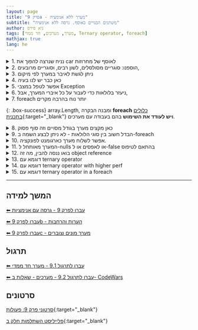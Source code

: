 ```yaml
---
layout: page
title: "פרק 9a - מערך ללא אנימציה"
subtitle: "משתנים הבנויים כאוסף. גרסה ללא אנימציה"
author: גיא סידס
tags: [מערך, מערכים, חד ממדי, Ternary operator, foreach]
mathjax: true
lang: he
---
```

<!-- see Chapter9 for the animated version for the teacher -->
<!-- https://www.perplexity.ai/search/this-page-goes-to-github-pages-z3w2NJR4SHqGVk14l89Rmw -->




<details markdown="1"><summary>1. נניח שנרצה להפוך את car לאוסף של מחרוזות</summary>

```csharp
static void Main(string[] args)
{
    string   car  =   "BMW";

    Console.WriteLine(car);
}
```
</details>

<details markdown="1"><summary>2. הוספנו: סוגריים מסולסלים, לשון רבים, וסוגריים מרובעים, </summary>

```csharp
static void Main(string[] args)
{
    string[] cars = { "BMW", "Ford", "Kia" };

    Console.WriteLine(cars); // ⟹😟לא כמו פייתון. לא ממש עוזר System.String[] מדפיס
}
```



</details>

<details markdown="1"><summary>3. ניתן לגשת לאיבר במערך לפי מיקום</summary>

```csharp
static void Main(string[] args)
{
    string[] cars = { "BMW", "Ford", "Kia" };

    Console.WriteLine(cars[0]); // prints BMW, מתנהג כמו במחרוזת
    Console.WriteLine(cars[0][1]); // ??? ומה זה ידפיס
}
```
</details>


<details markdown="1"><summary>4. כאן כבר יש לנו בעיה</summary>
פניה ל-index שלא קיים במערך תקריס את התכנית עם **Exception: Index Out Of Range**
הדגמנו בשיעור מה המשמעות של קריסה של תכנית.

```csharp
static void Main(string[] args)
{
    string[] cars = { "BMW", "Ford", "Kia" };


        Console.WriteLine(cars[0]);
        Console.WriteLine(cars[1]);
        Console.WriteLine(cars[2]);
        Console.WriteLine(cars[3]); //index out of range exception
        // Program WILL CRUSH 
        Console.ReadLine(); // שורה זו לא נחוצה בימינו - אלא כדי להדגים את משמעות הקריסה




}
```
</details>



<details markdown="1"><summary>5. אפשר לטפל במצבי Exception</summary>
הוראת try/catch אינה בתכנית הלימודים אך תשתמש את התלמידים בהמשך.

```csharp
static void Main(string[] args)
{
    string[] cars = { "BMW", "Ford", "Kia" };
    try
    {
        Console.WriteLine(cars[0]);
        Console.WriteLine(cars[1]);
        Console.WriteLine(cars[2]);
        Console.WriteLine(cars[3]); // 😥Index Out of Range exception😥
    
    }
    catch (Exception e)
    {
        Console.WriteLine($"we had aproblem: {e.Message}");
    }
}
```
</details>


<details markdown="1"><summary>6. ניעזר בלולאות כדי לעבור על כל איברי המערך, אבל,</summary>
מעבר בלולאה על כל איברי המערך הוא קל באמצעות התחביר בו השתלמנו ללולאות עד היום: מתחילים מ-0 ומגיעים עד לפני `cars.Length`
האינדקס cars.Length הוא הראשון שחורג מהמערך. cars.Length היא **תכונה** של מערך. 

החל מסוף 2023 ניתן לאתחל מערך באופן ישיר (כלומר כולל השמת הערכים) גם בכתיבת סוגריים מרובעים

```csharp
static void Main(string[] args)
{
    string[] cars = [ "BMW", "Ford", "Kia" ]; // 🤔 ??? {מסולסלים} לא היו קודם סוגריים 😲
    
    for (int i = 0; i < cars.Length; i++)
        Console.WriteLine(cars[i]); // 👮 i גישה ישירה לאיבר באינדקס
}
```
</details>



<details markdown="1"><summary>7. foreach יותר נוח בהרבה מקרים</summary>
כאן עבור אותה מטרה אנו משתמשים בלולאה מסוג חדש - foreach - שבעצם יודעת להתגלגל על אוספים. `string car` הופך בכל סיבוב של הלולאה להיות האיבר הבא במערך, וכך ניתן להשתמש בו מבלי לדעת את המיקום שלו.
כפי שהזכרתי עכבר שאוכל חריצי גבינה, לא באמת סוכם כמה יש ואז רץ בינהם באמצעות אינדק. הוא פשוט עובר אחד אחד. 
1. בצורה זו אין לנו מידע על מיקום.
1. לא ניתן בצע כתיבה לתוך car (לעומת `cars[i] = "Toyota"` שניתן לרשום).

```csharp
static void Main(string[] args)
{
    string[] cars = { "BMW", "Ford", "Kia" }; //inline initialization

    foreach (string car in cars) 🐭
        Console.WriteLine(car); // הרבה יותר פשוט
}
```
</details>

{: .box-success}
array.Length, ומבנה הבקרה **foreach** [כלולים בתכנית](https://meyda.education.gov.il/files/CSIT/CS_1-2-4_ver_2-63.pdf#page=55){:target="_blank"} **ויש לעודד את השימוש** בהם בעבודה עם מערכים.


<details markdown="1"><summary>8. כאן מקצים מערך בגודל מסויים וזה סוף פסוק</summary>
כאן מוקצה מערך ריק בגודל 5.
לא ניתן לשנות את גודל המערך. (גם אם ניתן, אסור להשתמש בזה).


```csharp
static void Main(string[] args)
{
    string[] cars = new string[5]; // איתחול לגודל 5.  לא יורשה לשנות את הגודל בהמשך
                                  // ולכן בהמשך הדרך בפרוייקטים נעבוד עם מבנים אחרים
                                 // אסור בשימוש Array.Resize(ref cars, 10); אסור בשימוש
    for (int i = 0; i < cars.Length; i++)
    {
        cars[i] = "BMW" + i;
        Console.WriteLine(cars[i]);
    }
}
```
</details>



<details markdown="1"><summary>9. הבדל חשוב בין סוגי הלולאות - לא ניתן לבצע השמה ב-foreach</summary>
כבר הבהרתי: לא ניתן לבצע השמה לאיברים בלולאת foreach. אם האיברים הם אובייקטים ניתן לפעול עליהם ולשנות את תכונותיהם

```csharp
static void Main(string[] args)
{
    string[] cars = new string[5]; // מקצה מערך בגודל 5

    foreach (string car in cars) 
        car = "BMW"; // ===== !!! השמה - לא אפשרית  ======
        // ועדיין, נח ושימושי כשעובדים עם עצמים
}
```
</details>

<details markdown="1"><summary>10. אפשר לשלוח מערך כארגומנט לפונקציה.</summary>
צורת עבודה זו תהיה צינור המידע הראשי שלנו בעבודה עם פונקציות בתרגילים הבאים
אם הפונקציה משנה את אחד הערכים במערך ה-`Main` תראת את השינוי, מפני שגם ה-Main וגם הפונקציה מצביעים לאותו מקום בזכרון. מה שמועבר לפונקציה אינו שכפול של המערך אלא שכפול של הכתובת שלו בזכרון.
כל עוד אנחנו לא מפנים את int[] nums לכתובת אחרת הפונקציה והתכנית הראשית ממשיכים לראות שתיהן את אותו אובייקט (את אותו מקום בזכרון שבו המערך היחיד נמצא)

**כמובן שנישען על ההתנהגות הזו, נבצע עבודות על המערך שקיבלנו כל עוד לא הייתה הנחיה אחרת הדורשת לשמור על המערך ללא שינוי (ולעיתים עם דרישה להחזיר מערך אחר)**

```csharp
static void Main(string[] args)
{
    int[] nums = { 3,2,1 };
    Add10(nums);
    PrintArr(nums); // prints 13  12  11
    PrintArr(["bus", "bug", "beer", "bear"]); //instanciation in a call with [ ] ???
}
public static void Add10(int[] arr)
{
    for (int i = 0; i < arr.Length; i++)
        arr[i] += 10;
}
static void PrintArr<T>(T[] arr) // מה נסגר עם הפונקציות הגנריות האלה?
{
    foreach (var item in arr)
        Console.Write($" {item} ");
    Console.WriteLine();
}
```

הפונקציה הגנרית - כאן `PrintArr` מבצעת לולאה ומדפיסה את איברי המערך. מה שגנרי בה- הוא העובדה שהיא **יכולה לפעול על כל מיני טיפוסים**. היא **מתאימה עצמה לטיפוס שהיא מקבלת**. בדוגמא זו לא מתבצעת שום התאמה מיוחדת. פשוט מניחים שניתן להדפיס את הטיפוס. בטיפוסים מסויימים (מחלקות מסויימות) יודפס סוג הטיפוס ולא התוכן שלו.

</details>


<details markdown="1"><summary>11. המערך מאותחל ל-nulls או לאפסים או ל-false בהתאם לטיפוס</summary>
בבחינות יש להוסיף הערכה, שמניחים שאיברי המערך אותחלו.

```csharp
static void Main(string[] args)
{
    string[] cars = new string[5];  // אז לא יודפס כלום null אפשר להדפיס את איברי המערך. הם כולם
    //=== = "" קיימת דרישה בבחינות לבצע לולאת איתחול שמאפסת את אברי המערך. או במקרה זה מגדירה את כולם ===
    //=== מאד לא סביר ומתנגש עם העבודה עם עצמים בהמשך === אמשיך לברר לכם את הנקודה 
    Console.Write(cars[0].Length); // Null Reference Exception אבל לא ניתן לגשת לתכונה כשאין עדין עצם
    cars[0] = cars[0] + "wow";    // null ובכל זאת ניתן לשרשר מחרוזת עם 

}
```
</details>


<details markdown="1"><summary>12. בואו ננסה להבין, מה זה object reference</summary>
כאן מודגם מה **שאסור לעשות**. ברגע שיש הוראת השמה כפי שמופיעה בפוקציה `WillItChange` מוקצה מערך חדש, בכתובת חדשה בזכרון וזו הכתובת שעליה מצביע מעתה `arr`. **למשתנה `chars` אין שום מושג** שהשינוי הזה קרה. בדיוק כפי שכאשר אנו משנים פרמטר בפונקציה, מי ששלח לנו את הארגומנט לא יכול לדעת שהשינוי הזה קרה.

```csharp
static void Main(string[] args)
{
    char[] chars = ['h', 'e', 'l', 'l', 'o'];
    PrintArr(chars); //        h  e  l  l  o
    WillItChange(chars);
    PrintArr(chars); // Stays  h  e  l  l  o
}

static void WillItChange(char[] arr)
{
    arr = ['h', 'e', 'l', 'l', '_', 'N', 'o'];
}

```
</details>

<details markdown="1"><summary>13. דוגמא עם ternary operator</summary>
טרנרי נכתב באופן הבא:
yes/no question? value if yes : value if no

או במילים אחרות:

`logical expression? value if true : value if false`

ראו דוגמא נוספת קצת יותר קריאה בקטע הבא.

```csharp
static void Main(string[] args)
{
    string[] cars = ["BMW", "Ford", "Kia" ,"T"]; // 🤔 ??? {מסולסלים} לא היו קודם סוגריים 😲

    for (int i = 0; i < cars.Length; i++)
    {
        //ternary operator
        Console.WriteLine($"{cars[i]} is " +
            $"{cars[i].Length} meter{(cars[i].Length>1 ? "s" : "")} long"); // 👮 i גישה ישירה לאיבר באינדקס
    }
        
}

```
</details>


<details markdown="1"><summary>14. דוגמא עם ternary operator with higher perf</summary>

```csharp
static void Main(string[] args)
{
    string[] cars = ["BMW", "Ford", "Kia" ,"T"]; // 🤔 ??? {מסולסלים} לא היו קודם סוגריים 😲

    for (int i = 0; i < cars.Length; i++)
    {
        //ternary operator
        string c = cars[i]; // 👮 i גישה ישירה לאיבר באינדקס
        string sOrNos = c.Length > 1 ? "s" : ""; // Ternary
        Console.WriteLine($"{c} is {c.Length} meter{sOrNos} long"); // 👮 i גישה ישירה לאיבר באינדקס
    }     
}

```
</details>


<details markdown="1"><summary>15. דוגמא עם ternary operator in a foreach</summary>
שוב דוגמא של טרנטי - וכאן בולטת הפשטות של כתיבה בעזרת לולאת foreach

```csharp
static void Main(string[] args)
{
    string[] cars = ["BMW", "Ford", "Kia" ,"T"]; 

    foreach (var c in cars)
    {
        string sOrNos = c.Length > 1 ? "s" : ""; // Ternary
        Console.WriteLine($"{c} is {c.Length} meter{sOrNos} long"); 
    }      
}
```
</details>







---

## המשך למידה
[⬅ עברו לפרק 9 - גרסה עם אנימציות](/cs2/Chapter9)


[⬅ עברו לפרק 9b - הערות והרחבות](/cs2/Chapter9b)

[⬅ עברו לפרק 9c - מערך מונים וצוברים](/cs2/Chapter9c)


## תרגול

[⬅ עברו לתרגול 9.1 - מערך חד ממדי](/cs2/Chapter9Ex9.1)

[⬅ עברו לתרגול 9.2 - מערכים - שאלות ב- CodeWars](/cs2/Chapter9Ex9.2)



## סרטונים

[סרטוני פרק 9: פעולות](https://www.youtube.com/playlist?list=PLnVUJu2KuoA2cT3X-Fui7j6HZJWZM6vnK){:target="_blank"}

[פלייליסט השתלמות חלק ב](https://www.youtube.com/playlist?list=PLnVUJu2KuoA0igr7xHclrzS2O7bBaqg2S){:target="_blank"}
